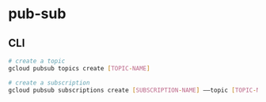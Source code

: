 # pub-sub 

## CLI

```bash
# create a topic
gcloud pubsub topics create [TOPIC-NAME]

# create a subscription
gcloud pubsub subscriptions create [SUBSCRIPTION-NAME] ––topic [TOPIC-NAME]
```
